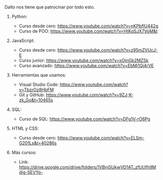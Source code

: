 Dalto nos tiene que patrocinar por todo esto.

1. Python:
   - Curso desde cero: https://www.youtube.com/watch?v=nKPbfIU442g
   - Curso de POO: https://www.youtube.com/watch?v=HtKqSJX7VoM&t

2. JavaScript:
   - Curso desde cero: https://www.youtube.com/watch?v=z95mZVUcJ-E
   - Curso junior: https://www.youtube.com/watch?v=xOinGb2MZSk
   - Curso avanzado: https://www.youtube.com/watch?v=EbMi1Qj4rVE

3. Herramientas que usamos:
   - Visual Studio Code: https://www.youtube.com/watch?v=TbzrOz8HbFM
   - Git y GitHub: https://www.youtube.com/watch?v=9ZJ-K-zk_Go&t=10465s

4. SQL:
   - Curso de SQL: https://www.youtube.com/watch?v=DFg1V-rO6Pg

5. HTML y CSS:
   - Curso desde cero: https://www.youtube.com/watch?v=ELSm-G201Ls&t=40286s

6. Más cursos:
   - Link: https://drive.google.com/drive/folders/1VBnjSUkwVD1AT_zfUUfh9Mdig-SEVYp-